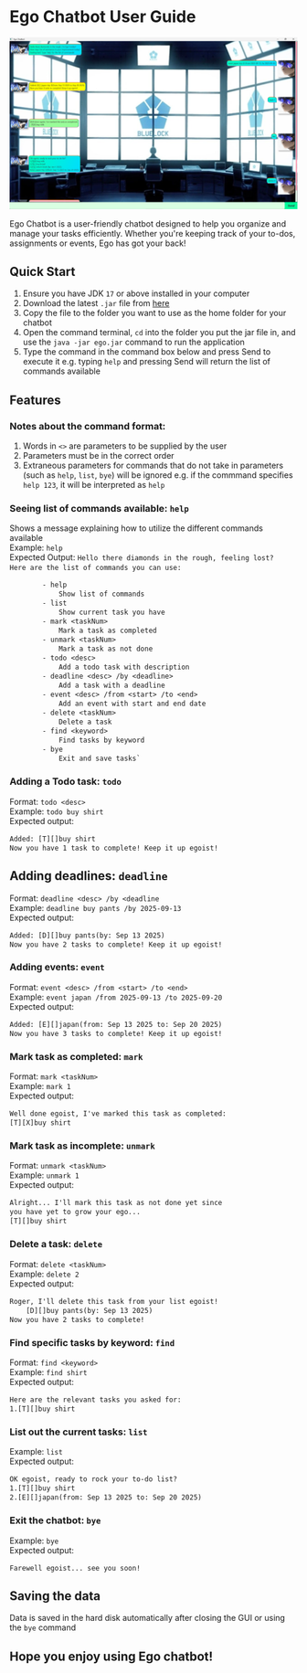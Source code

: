 # Ego Chatbot User Guide

![Ego Chatbot GUI](./Ui.png)

Ego Chatbot is a user-friendly chatbot designed to help you
organize and manage your tasks efficiently. Whether you're keeping
track of your to-dos, assignments or events, Ego has got your back!

## Quick Start
1. Ensure you have JDK `17` or above installed in your computer
2. Download the latest `.jar` file from [here](https://github.com/Miloepeng/ip/releases)
3. Copy the file to the folder you want to use as the home folder for your chatbot
4. Open the command terminal, `cd` into the folder you put the jar file in, and use the
`java -jar ego.jar` command to run the application
5. Type the command in the command box below and press Send to execute it e.g. typing 
`help` and pressing Send will return the list of commands available

## Features
### Notes about the command format:
1. Words in `<>` are parameters to be supplied by the user
2. Parameters must be in the correct order
3. Extraneous parameters for commands that do not take in parameters (such as `help`,
`list`, `bye`) will be ignored
e.g. if the commmand specifies `help 123`, it will be interpreted as `help`
### Seeing list of commands available: `help`
Shows a message explaining how to utilize the different commands available  
Example: `help`  
Expected Output: `Hello there diamonds in the rough, feeling lost?  
            Here are the list of commands you can use:`

            - help
                Show list of commands
            - list
                Show current task you have
            - mark <taskNum>
                Mark a task as completed
            - unmark <taskNum>
                Mark a task as not done
            - todo <desc>
                Add a todo task with description
            - deadline <desc> /by <deadline>
                Add a task with a deadline
            - event <desc> /from <start> /to <end>
                Add an event with start and end date
            - delete <taskNum>
                Delete a task
            - find <keyword>
                Find tasks by keyword
            - bye
                Exit and save tasks`

### Adding a Todo task: `todo`
Format: `todo <desc>`  
Example: `todo buy shirt`  
Expected output:
```
Added: [T][]buy shirt
Now you have 1 task to complete! Keep it up egoist!
```

## Adding deadlines: `deadline`
Format: `deadline <desc> /by <deadline`  
Example: `deadline buy pants /by 2025-09-13`  
Expected output:
```
Added: [D][]buy pants(by: Sep 13 2025)
Now you have 2 tasks to complete! Keep it up egoist!
```

### Adding events: `event`
Format: `event <desc> /from <start> /to <end>`  
Example: `event japan /from 2025-09-13 /to 2025-09-20`  
Expected output:
```
Added: [E][]japan(from: Sep 13 2025 to: Sep 20 2025)
Now you have 3 tasks to complete! Keep it up egoist!
```

### Mark task as completed: `mark`
Format: `mark <taskNum>`  
Example: `mark 1`  
Expected output:
```
Well done egoist, I've marked this task as completed:
[T][X]buy shirt
```

### Mark task as incomplete: `unmark`
Format: `unmark <taskNum>`  
Example: `unmark 1`  
Expected output:
```
Alright... I'll mark this task as not done yet since
you have yet to grow your ego...
[T][]buy shirt
```

### Delete a task: `delete`
Format: `delete <taskNum>`  
Example: `delete 2`  
Expected output:
```
Roger, I'll delete this task from your list egoist!
    [D][]buy pants(by: Sep 13 2025)
Now you have 2 tasks to complete!
```

### Find specific tasks by keyword: `find`
Format: `find <keyword>`  
Example: `find shirt`  
Expected output:
```
Here are the relevant tasks you asked for:
1.[T][]buy shirt
```

### List out the current tasks: `list`
Example: `list`  
Expected output:  
```
OK egoist, ready to rock your to-do list?
1.[T][]buy shirt
2.[E][]japan(from: Sep 13 2025 to: Sep 20 2025)
```

### Exit the chatbot: `bye`
Example: `bye`  
Expected output:
```
Farewell egoist... see you soon!
```

## Saving the data
Data is saved in the hard disk automatically after closing
the GUI or using the `bye` command

## Hope you enjoy using Ego chatbot!